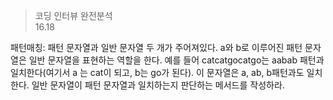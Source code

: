> 코딩 인터뷰 완전분석  
> 16.18

패턴매칭: 패턴 문자열과 일반 문자열 두 개가 주어져있다. a와 b로 이루어진 패턴 문자열은 일반 문자열을 표현하는 역할을 한다. 예를 들어 catcatgocatgo는 aabab 패턴과 일치한다(여기서 a 는 cat이 되고, b는 go가 된다). 이 문자열은 a, ab, b패턴과도 일치한다. 일반 문자열이 패턴 문자열과 일치하는지 판단하는 메서드를 작성하라.
